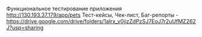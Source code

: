 
Функциональное тестирование приложения http://130.193.37.179/app/pets
Тест-кейсы, Чек-лист, Баг-репорты - https://drive.google.com/drive/folders/1aIrx_v0jizZdPzSJ7EoJ7r2uUfMZ262J?usp=sharing
